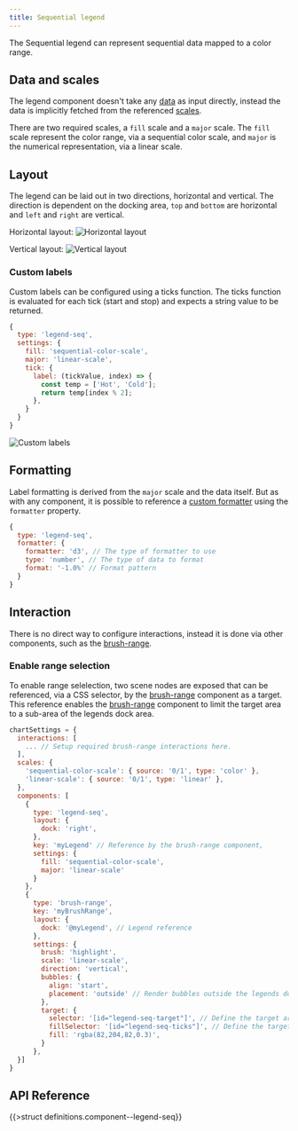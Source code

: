 ```yaml
---
title: Sequential legend
---
```


The Sequential legend can represent sequential data mapped to a color range.

## Data and scales

The legend component doesn't take any [data](data.md) as input directly, instead the data is implicitly fetched from the referenced [scales](scales.md).

There are two required scales, a `fill` scale and a `major` scale. The `fill` scale represent the color range, via a sequential color scale, and `major` is the numerical representation, via a linear scale.

## Layout

The legend can be laid out in two directions, horizontal and vertical. The direction is dependent on the docking area, `top` and `bottom` are horizontal and `left` and `right` are vertical.

Horizontal layout:
![Horizontal layout](/img/legend-seq-h.png)

Vertical layout:
![Vertical layout](/img/legend-seq-v.png)

### Custom labels

Custom labels can be configured using a ticks function. The ticks function is evaluated for each tick (start and stop) and expects a string value to be returned.

```js
{
  type: 'legend-seq',
  settings: {
    fill: 'sequential-color-scale',
    major: 'linear-scale',
    tick: {
      label: (tickValue, index) => {
        const temp = ['Hot', 'Cold'];
        return temp[index % 2];
      },
    }
  }
}
```

![Custom labels](/img/legend-seq-custom-ticks.png)

## Formatting

Label formatting is derived from the `major` scale and the data itself. But as with any component, it is possible to reference a [custom formatter](formatters.md) using the `formatter` property.

```js
{
  type: 'legend-seq',
  formatter: {
    formatter: 'd3', // The type of formatter to use
    type: 'number', // The type of data to format
    format: '-1.0%' // Format pattern
  }
}
```

## Interaction

There is no direct way to configure interactions, instead it is done via other components, such as the [brush-range](component-brush-range.md).

### Enable range selection

To enable range selelection, two scene nodes are exposed that can be referenced, via a CSS selector, by the [brush-range](component-brush-range.md) component as a target.
This reference enables the [brush-range](component-brush-range.md) component to limit the target area to a sub-area of the legends dock area.

```js
chartSettings = {
  interactions: [
    ... // Setup required brush-range interactions here.
  ],
  scales: {
    'sequential-color-scale': { source: '0/1', type: 'color' },
    'linear-scale': { source: '0/1', type: 'linear' },
  },
  components: [
    {
      type: 'legend-seq',
      layout: {
        dock: 'right',
      },
      key: 'myLegend' // Reference by the brush-range component,
      settings: {
        fill: 'sequential-color-scale',
        major: 'linear-scale'
      }
    },
    {
      type: 'brush-range',
      key: 'myBrushRange',
      layout: {
        dock: '@myLegend', // Legend reference
      },
      settings: {
        brush: 'highlight',
        scale: 'linear-scale',
        direction: 'vertical',
        bubbles: {
          align: 'start',
          placement: 'outside' // Render bubbles outside the legends dock area
        },
        target: {
          selector: '[id="legend-seq-target"]', // Define the target area. Must reference a node from @myLegend
          fillSelector: '[id="legend-seq-ticks"]', // Define the target fill area. Must reference a node from @myLegend
          fill: 'rgba(82,204,82,0.3)',
        }
      },
  }]
}
```

## API Reference

{{>struct definitions.component--legend-seq}}